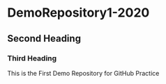 # DemoRepository1-2020

## Second Heading

### Third Heading

This is the First Demo Repository for GitHub Practice
